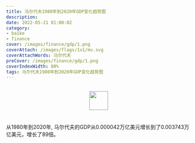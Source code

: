 ```yaml
---
title: 马尔代夫1980年到2020年GDP变化趋势图
description: 
date: 2022-05-21 01:00:02
category:
- baike
- finance
cover: /images/finance/gdp/1.png
coverAttach: /images/flags/1x1/mv.svg
coverAttachWords: 马尔代夫
preCover: /images/finance/gdp/1.png
coverIndexWidth: 80%
tags: 马尔代夫1980年到2020年GDP变化趋势图
---
```




<script src="/assets/js/charts/chart.js"></script>

<div style="text-align: center; margin: 30px 0; ">
    <img src="/images/flags/1x1/mv.svg" style="width: 50px; border: 1px solid #cccccc; ">
</div>

<div style="width: 98%; margin: 0 0 35px 0; ">
    <canvas id="myChart"></canvas>
</div>

<div>
<p class="paragraph">从1980年到2020年, 马尔代夫的GDP从0.000042万亿美元增长到了0.003743万亿美元，增长了89倍。</p>
</div>

<script>

    const dataGdp = {
        labels: [1980, 1981, 1982, 1983, 1984, 1985, 1986, 1987, 1988, 1989, 1990, 1991, 1992, 1993, 1994, 1995, 1996, 1997, 1998, 1999, 2000, 2001, 2002, 2003, 2004, 2005, 2006, 2007, 2008, 2009, 2010, 2011, 2012, 2013, 2014, 2015, 2016, 2017, 2018, 2019, 2020],
        datasets: [{
            label: '(万亿美元)  •  即刻编程  •  cn.hongkezhang.com',
            backgroundColor: 'rgb(0 0 128)',
            borderColor: 'rgb(0 0 128)',
            data: [0.000042, 0.000045, 0.000048, 0.000058, 0.000110, 0.000127, 0.000142, 0.000141, 0.000169, 0.000190, 0.000215, 0.000244, 0.000285, 0.000322, 0.000356, 0.000399, 0.000450, 0.000508, 0.000540, 0.000589, 0.000624, 0.000870, 0.000897, 0.001052, 0.001227, 0.001163, 0.001575, 0.001868, 0.002272, 0.002345, 0.002588, 0.002774, 0.002886, 0.003295, 0.003697, 0.004109, 0.004379, 0.004754, 0.005301, 0.005608, 0.003743],
            barPercentage: 0.3
        }]
    };

    const config = {
        type: 'line',
        data: dataGdp,
        options: {
            series: [
                {
                    barWidth: '20%'
                }
            ]
        }
    };

    const myChart = new Chart(
        document.getElementById('myChart'),
        config
    );
</script>
